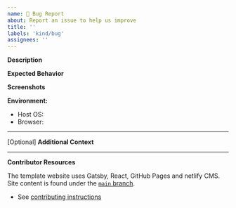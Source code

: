 ```yaml
---
name: 🐛 Bug Report
about: Report an issue to help us improve
title: ''
labels: 'kind/bug'
assignees: ''
---
```


**Description**

<!-- A brief description of the issue. -->

**Expected Behavior**

<!-- A brief description of what you expected to happen. -->

**Screenshots**

<!-- Add screenshots, if applicable, to help explain your problem. -->

**Environment:**

- Host OS:
- Browser:

---

[Optional] **Additional Context**

<!-- Add any other context about the problem here. -->

---

**Contributor Resources**

The template website uses Gatsby, React, GitHub Pages and netlify CMS. Site
content is found under the
[`main` branch](https://github.com/Limbo-Hacks/Hackathon-website-template).

- See
  [contributing instructions](https://github.com/Limbo-Hacks/Hackathon-website-template/blob/version3-starter/CONTRIBUITING.md)
